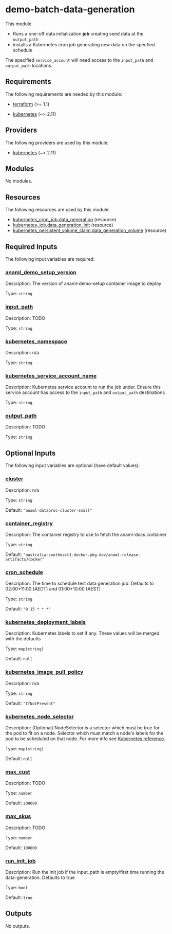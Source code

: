 <!-- BEGIN_TF_DOCS -->
# demo-batch-data-generation

This module
  - Runs a one-off data initialization **job** creating seed data at the `output_path`
  - installs a Kubernetes cron job generating new data on the specfied schedule

The specified `service_account` will need access to the `input_path` and `output_path` locations.

## Requirements

The following requirements are needed by this module:

- <a name="requirement_terraform"></a> [terraform](#requirement\_terraform) (>= 1.1)

- <a name="requirement_kubernetes"></a> [kubernetes](#requirement\_kubernetes) (~> 2.11)

## Providers

The following providers are used by this module:

- <a name="provider_kubernetes"></a> [kubernetes](#provider\_kubernetes) (~> 2.11)

## Modules

No modules.

## Resources

The following resources are used by this module:

- [kubernetes_cron_job.data_generation](https://registry.terraform.io/providers/hashicorp/kubernetes/latest/docs/resources/cron_job) (resource)
- [kubernetes_job.data_generation_init](https://registry.terraform.io/providers/hashicorp/kubernetes/latest/docs/resources/job) (resource)
- [kubernetes_persistent_volume_claim.data_generation_volume](https://registry.terraform.io/providers/hashicorp/kubernetes/latest/docs/resources/persistent_volume_claim) (resource)

## Required Inputs

The following input variables are required:

### <a name="input_anaml_demo_setup_version"></a> [anaml\_demo\_setup\_version](#input\_anaml\_demo\_setup\_version)

Description: The version of anaml-demo-setup container image to deploy

Type: `string`

### <a name="input_input_path"></a> [input\_path](#input\_input\_path)

Description: TODO

Type: `string`

### <a name="input_kubernetes_namespace"></a> [kubernetes\_namespace](#input\_kubernetes\_namespace)

Description: n/a

Type: `string`

### <a name="input_kubernetes_service_account_name"></a> [kubernetes\_service\_account\_name](#input\_kubernetes\_service\_account\_name)

Description: Kubernetes service account to run the job under. Ensure this service account has access to the `input_path` and `output_path` destinations

Type: `string`

### <a name="input_output_path"></a> [output\_path](#input\_output\_path)

Description: TODO

Type: `string`

## Optional Inputs

The following input variables are optional (have default values):

### <a name="input_cluster"></a> [cluster](#input\_cluster)

Description: n/a

Type: `string`

Default: `"anaml-dataproc-cluster-small"`

### <a name="input_container_registry"></a> [container\_registry](#input\_container\_registry)

Description: The container registry to use to fetch the anaml-docs container

Type: `string`

Default: `"australia-southeast1-docker.pkg.dev/anaml-release-artifacts/docker"`

### <a name="input_cron_schedule"></a> [cron\_schedule](#input\_cron\_schedule)

Description: The time to schedule test data generation job. Defaults to 02:00+11:00 (AEDT) and 01:00+10:00 (AEST)

Type: `string`

Default: `"0 15 * * *"`

### <a name="input_kubernetes_deployment_labels"></a> [kubernetes\_deployment\_labels](#input\_kubernetes\_deployment\_labels)

Description: Kubernetes labels to set if any. These values will be merged with the defaults

Type: `map(string)`

Default: `null`

### <a name="input_kubernetes_image_pull_policy"></a> [kubernetes\_image\_pull\_policy](#input\_kubernetes\_image\_pull\_policy)

Description: n/a

Type: `string`

Default: `"IfNotPresent"`

### <a name="input_kubernetes_node_selector"></a> [kubernetes\_node\_selector](#input\_kubernetes\_node\_selector)

Description: (Optional) NodeSelector is a selector which must be true for the pod to fit on a node. Selector which must match a node's labels for the pod to be scheduled on that node. For more info see [Kubernetes reference](http://kubernetes.io/docs/user-guide/node-selection).

Type: `map(string)`

Default: `null`

### <a name="input_max_cust"></a> [max\_cust](#input\_max\_cust)

Description: TODO

Type: `number`

Default: `200000`

### <a name="input_max_skus"></a> [max\_skus](#input\_max\_skus)

Description: TODO

Type: `number`

Default: `100000`

### <a name="input_run_init_job"></a> [run\_init\_job](#input\_run\_init\_job)

Description: Run the init job if the input\_path is empty/first time running the data-generation. Defaults to true

Type: `bool`

Default: `true`

## Outputs

No outputs.
<!-- END_TF_DOCS -->